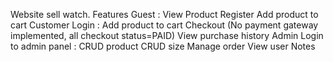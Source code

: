 Website sell watch.
Features
Guest :
    View Product
    Register
    Add product to cart
    Customer
Login :
    Add product to cart
    Checkout (No payment gateway implemented, all checkout status=PAID)
    View purchase history
    Admin
Login to admin panel :
    CRUD product
    CRUD size
    Manage order
    View user
    Notes

